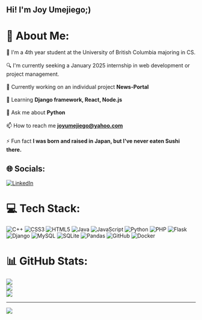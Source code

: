 ## Hi! I'm Joy Umejiego;)

# 💫 About Me:
🏫 I'm a 4th year student at the University of British Columbia majoring in CS.<br><br>
🔍 I'm currently seeking a January 2025 internship in web development or project management.<br><br>
 🔭 Currently working on an individual project **News-Portal**<br><br> 🌱 Learning **Django framework, React, Node.js**<br><br>💬 Ask me about **Python**<br><br> 📫 How to reach me **joyumejiego@yahoo.com**<br><br> ⚡ Fun fact **I was born and raised in Japan, but I've never eaten Sushi there.**


## 🌐 Socials:
[![LinkedIn](https://img.shields.io/badge/LinkedIn-%230077B5.svg?logo=linkedin&logoColor=white)](https://linkedin.com/in/joy-umejiego) 

# 💻 Tech Stack:
![C++](https://img.shields.io/badge/c++-%2300599C.svg?style=for-the-badge&logo=c%2B%2B&logoColor=white) ![CSS3](https://img.shields.io/badge/css3-%231572B6.svg?style=for-the-badge&logo=css3&logoColor=white) ![HTML5](https://img.shields.io/badge/html5-%23E34F26.svg?style=for-the-badge&logo=html5&logoColor=white) ![Java](https://img.shields.io/badge/java-%23ED8B00.svg?style=for-the-badge&logo=openjdk&logoColor=white) ![JavaScript](https://img.shields.io/badge/javascript-%23323330.svg?style=for-the-badge&logo=javascript&logoColor=%23F7DF1E) ![Python](https://img.shields.io/badge/python-3670A0?style=for-the-badge&logo=python&logoColor=ffdd54) ![PHP](https://img.shields.io/badge/php-%23777BB4.svg?style=for-the-badge&logo=php&logoColor=white) ![Flask](https://img.shields.io/badge/flask-%23000.svg?style=for-the-badge&logo=flask&logoColor=white) ![Django](https://img.shields.io/badge/django-%23092E20.svg?style=for-the-badge&logo=django&logoColor=white) ![MySQL](https://img.shields.io/badge/mysql-4479A1.svg?style=for-the-badge&logo=mysql&logoColor=white) ![SQLite](https://img.shields.io/badge/sqlite-%2307405e.svg?style=for-the-badge&logo=sqlite&logoColor=white) ![Pandas](https://img.shields.io/badge/pandas-%23150458.svg?style=for-the-badge&logo=pandas&logoColor=white) ![GitHub](https://img.shields.io/badge/github-%23121011.svg?style=for-the-badge&logo=github&logoColor=white) ![Docker](https://img.shields.io/badge/docker-%230db7ed.svg?style=for-the-badge&logo=docker&logoColor=white)
# 📊 GitHub Stats:
![](https://github-readme-stats.vercel.app/api?username=joyfuluj&theme=dark&hide_border=false&include_all_commits=false&count_private=false)<br/>
![](https://github-readme-streak-stats.herokuapp.com/?user=joyfuluj&theme=dark&hide_border=false)<br/>
![](https://github-readme-stats.vercel.app/api/top-langs/?username=joyfuluj&theme=dark&hide_border=false&include_all_commits=false&count_private=false&layout=compact)

---
[![](https://visitcount.itsvg.in/api?id=joyfuluj&icon=0&color=5)](https://visitcount.itsvg.in)

<!-- Proudly created with GPRM ( https://gprm.itsvg.in ) -->
